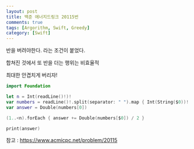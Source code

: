 ```yaml
---
layout: post
title: 백준 에너지드링크 20115번
comments: true
tags: [Argorithm, Swift, Greedy]
category: [Swift]
---
```


반을 버려야한다. 라는 조건이 붙었다.

합쳐진 것에서 또 반을 더는 행위는 비효율적

최대한 안겹치게 버리자!


```swift
import Foundation

let n = Int(readLine()!)!
var numbers = readLine()!.split(separator: " ").map { Int(String($0))! }.sorted(by: >)
var answer = Double(numbers[0])

(1..<n).forEach { answer += Double(numbers[$0]) / 2 }

print(answer)
```

참고 : <https://www.acmicpc.net/problem/20115>
